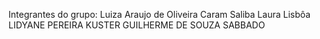 Integrantes do grupo: 
Luiza Araujo de Oliveira Caram Saliba
Laura Lisbôa
LIDYANE PEREIRA KUSTER
GUILHERME DE SOUZA SABBADO
